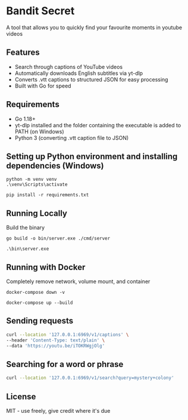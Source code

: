 # Bandit Secret
A tool that allows you to quickly find your favourite moments in youtube videos

## Features
- Search through captions of YouTube videos
- Automatically downloads English subtitles via yt-dlp
- Converts .vtt captions to structured JSON for easy processing
- Built with Go for speed

## Requirements
- Go 1.18+
- yt-dlp installed and the folder containing the executable is added to PATH (on Windows)
- Python 3 (converting .vtt caption file to JSON)

## Setting up Python environment and installing dependencies (Windows)
```
python -m venv venv
.\venv\Scripts\activate

pip install -r requirements.txt
```

## Running Locally 
Build the binary 
```
go build -o bin/server.exe ./cmd/server
```

```
.\bin\server.exe
```

## Running with Docker
Completely remove network, volume mount, and container
```
docker-compose down -v
```


```
docker-compose up --build
```


## Sending requests
```bash
curl --location '127.0.0.1:6969/v1/captions' \
--header 'Content-Type: text/plain' \
--data 'https://youtu.be/iTOKRWgjOlg'
```

## Searching for a word or phrase
```bash
curl --location '127.0.0.1:6969/v1/search?query=mystery+colony'
```

## License
MIT - use freely, give credit where it's due